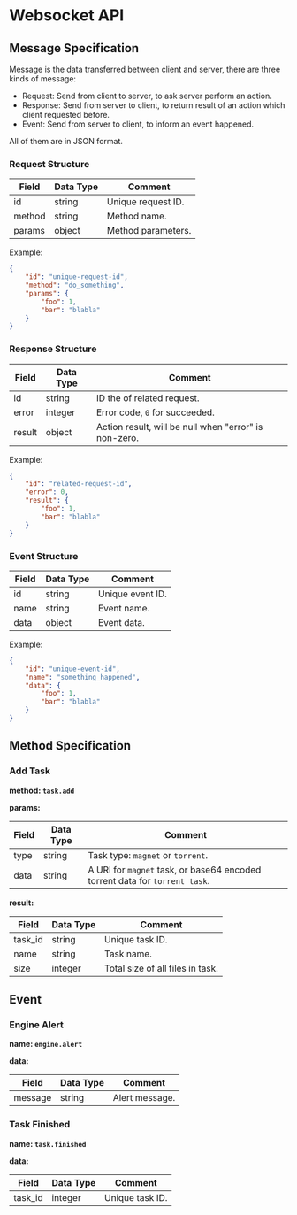 # Websocket API

## Message Specification

Message is the data transferred between client and server, there are three kinds of message:

* Request: Send from client to server, to ask server perform an action.
* Response: Send from server to client, to return result of an action which client requested before.
* Event: Send from server to client, to inform an event happened.

All of them are in JSON format.

### Request Structure

| Field  | Data Type | Comment            |
|--------|-----------|--------------------|
| id     | string    | Unique request ID. |
| method | string    | Method name.       |
| params | object    | Method parameters. |

Example:

```json
{
    "id": "unique-request-id",
    "method": "do_something",
    "params": {
        "foo": 1,
        "bar": "blabla"
    }
}
```

### Response Structure

| Field  | Data Type | Comment                        |
|--------|-----------|--------------------------------|
| id     | string    | ID the of related request.     |
| error  | integer   | Error code, `0` for succeeded. |
| result | object    | Action result, will be null when "error" is non-zero. |

Example:

```json
{
    "id": "related-request-id",
    "error": 0,
    "result": {
        "foo": 1,
        "bar": "blabla"
    }
}
```

### Event Structure

| Field | Data Type | Comment          |
|-------|-----------|------------------|
| id    | string    | Unique event ID. |
| name  | string    | Event name.      |
| data  | object    | Event data.      |

Example:

```json
{
    "id": "unique-event-id",
    "name": "something_happened",
    "data": {
        "foo": 1,
        "bar": "blabla"
    }
}
```

## Method Specification

### Add Task

**method: `task.add`**

**params:**

| Field | Data Type | Comment                           |
|-------|-----------|-----------------------------------|
| type  | string    | Task type: `magnet` or `torrent`. |
| data  | string    | A URI for `magnet` task, or base64 encoded torrent data for `torrent task`. |

**result:**

| Field   | Data Type | Comment                          |
|---------|-----------|----------------------------------|
| task_id | string    | Unique task ID.                  |
| name    | string    | Task name.                       |
| size    | integer   | Total size of all files in task. |

## Event

### Engine Alert

**name: `engine.alert`**

**data:**

| Field   | Data Type | Comment        |
|---------|-----------|----------------|
| message | string    | Alert message. |

### Task Finished

**name: `task.finished`**

**data:**

| Field   | Data Type | Comment         |
|---------|-----------|-----------------|
| task_id | integer   | Unique task ID. |
